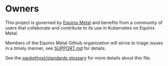 # Owners

This project is governed by [Equinix Metal](https://metal.equinix.com) and benefits from a community of users that collaborate and contribute to its use in Kubernetes on Equinix Metal.

Members of the Equinix Metal Github organization will strive to triage issues in a timely manner, see [SUPPORT.md](SUPPORT.md) for details.

See the [packethost/standards glossary](https://github.com/packethost/standards/blob/master/glossary.md#ownersmd) for more details about this file.
